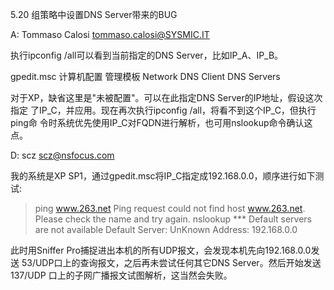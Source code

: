 5.20 组策略中设置DNS Server带来的BUG

A: Tommaso Calosi <tommaso.calosi@SYSMIC.IT>

执行ipconfig /all可以看到当前指定的DNS Server，比如IP_A、IP_B。

gpedit.msc
    计算机配置
        管理模板
            Network
                DNS Client
                    DNS Servers

对于XP，缺省这里是"未被配置"。可以在此指定DNS Server的IP地址，假设这次指定
了IP_C，并应用。现在再次执行ipconfig /all，将看不到这个IP_C，但执行ping命
令时系统优先使用IP_C对FQDN进行解析，也可用nslookup命令确认这点。

D: scz <scz@nsfocus.com>

我的系统是XP SP1，通过gpedit.msc将IP_C指定成192.168.0.0，顺序进行如下测试:

> ping www.263.net
Ping request could not find host www.263.net. Please check the name and try again.
> nslookup
*** Default servers are not available
Default Server:  UnKnown
Address:  192.168.0.0
>

此时用Sniffer Pro捕捉进出本机的所有UDP报文，会发现本机先向192.168.0.0发送
53/UDP口上的查询报文，之后再未尝试任何其它DNS Server。然后开始发送137/UDP
口上的子网广播报文试图解析，这当然会失败。